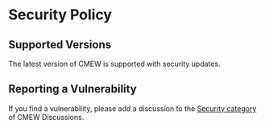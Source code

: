 # Security Policy

## Supported Versions

The latest version of CMEW is supported with security updates.

## Reporting a Vulnerability

If you find a vulnerability, please add a discussion to the
[Security category] of CMEW Discussions.

[CMEW Maintainers]: https://github.com/MetOffice/CMEW?tab=readme-ov-file#maintainers
[Security category]: https://github.com/MetOffice/CMEW/discussions/categories/security
